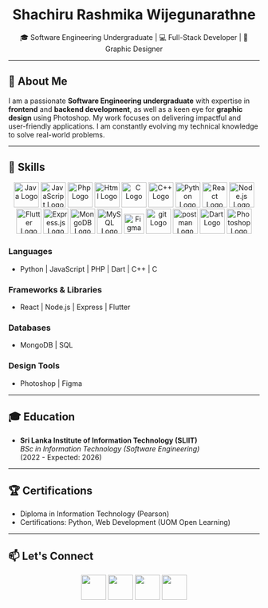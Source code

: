 <h1 align="center">Shachiru Rashmika Wijegunarathne</h1>
<p align="center">
 
</p>

<p align="center">
  🎓 Software Engineering Undergraduate | 💻 Full-Stack Developer | 🎨 Graphic Designer
</p>

---

## 🌟 About Me

I am a passionate **Software Engineering undergraduate** with expertise in **frontend** and **backend development**, as well as a keen eye for **graphic design** using Photoshop. My work focuses on delivering impactful and user-friendly applications. I am constantly evolving my technical knowledge to solve real-world problems.

---

## 🚀 Skills
<p align="center">

  <img src="https://cdn.worldvectorlogo.com/logos/java-4.svg" width="50" alt="Java Logo" />
   <img src="https://cdn.worldvectorlogo.com/logos/logo-javascript.svg" width="50" alt="JavaScript Logo" />
  <img src="https://upload.wikimedia.org/wikipedia/commons/thumb/2/27/PHP-logo.svg/1200px-PHP-logo.svg.png" width="50" alt="Php Logo" />
  <img src="https://cdn.worldvectorlogo.com/logos/html-1.svg" width="50" alt="Html Logo" />
  <img src="https://cdn.worldvectorlogo.com/logos/c-1.svg" width="50" alt="C Logo" />
   <img src="https://cdn.worldvectorlogo.com/logos/c.svg" width="50" alt="C++ Logo" />
    <img src="https://cdn.worldvectorlogo.com/logos/python-5.svg" width="50" alt="Python Logo" />
  <img src="https://cdn.worldvectorlogo.com/logos/react-2.svg" width="50" alt="React Logo" />
  <img src="https://cdn.worldvectorlogo.com/logos/nodejs-icon.svg" width="50" alt="Node.js Logo" />
  <img src="https://cdn.worldvectorlogo.com/logos/flutter.svg" width="50" alt="Flutter Logo" />
  <img src="https://img.icons8.com/?size=100&id=9Gfx4Dfxl0JK&format=png&color=000000" width="50" alt="Express.js Logo" />
  <img src="https://cdn.worldvectorlogo.com/logos/mongodb-icon-1.svg" width="50" alt="MongoDB Logo" />
  <img src="https://cdn.worldvectorlogo.com/logos/mysql-logo-pure.svg" width="50" alt="MySQL Logo" />
  <img src="https://cdn.worldvectorlogo.com/logos/figma-icon.svg" width="40" alt="Figma Logo" />
  <img src="https://cdn.worldvectorlogo.com/logos/git-icon.svg" width="50" alt="git Logo" />
  <img src="https://cdn.worldvectorlogo.com/logos/postman.svg" width="50" alt="postman Logo" />
  <img src="https://cdn.worldvectorlogo.com/logos/dart.svg" width="50" alt="Dart Logo" />
  <img src="https://cdn.worldvectorlogo.com/logos/adobe-photoshop-2.svg" width="50" alt="Photoshop Logo" />
  
</p>

### **Languages**
- Python | JavaScript | PHP | Dart | C++ | C

### **Frameworks & Libraries**
- React | Node.js | Express | Flutter

### **Databases**
- MongoDB | SQL

### **Design Tools**
- Photoshop | Figma

---

## 🎓 Education
- **Sri Lanka Institute of Information Technology (SLIIT)**  
  *BSc in Information Technology (Software Engineering)*  
  (2022 - Expected: 2026)

---

## 🏆 Certifications
- Diploma in Information Technology (Pearson)
- Certifications: Python, Web Development (UOM Open Learning)

---

## 📫 Let's Connect
<p align="center">
  <a href="mailto:Shachiru@outlook.com"><img src="https://img.icons8.com/?size=100&id=ut6gQeo5pNqf&format=png&color=000000"  width="50" /></a> 
  <a href="mailto:sachierush11@gmail.com"><img src="https://img.icons8.com/?size=100&id=P7UIlhbpWzZm&format=png&color=000000"  width="50" /></a>
  <a href="https://www.linkedin.com/in/shachirur"><img src="https://cdn.worldvectorlogo.com/logos/linkedin-icon.svg"  width="50"/></a>
  <a href="https://github.com/ShachiruRashmika2"><img src="https://cdn.worldvectorlogo.com/logos/github-icon-2.svg"  width="50" /></a>
</p>
